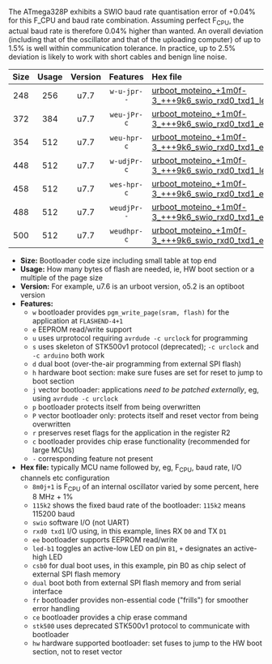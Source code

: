 The ATmega328P exhibits a SWIO baud rate quantisation error of +0.04% for this F_CPU and baud rate combination. Assuming perfect F<sub>CPU</sub>, the actual baud rate is therefore 0.04% higher than wanted. An overall deviation (including that of the oscillator and that of the uploading computer) of up to 1.5% is well within communication tolerance. In practice, up to 2.5% deviation is likely to work with short cables and benign line noise.

|Size|Usage|Version|Features|Hex file|
|:-:|:-:|:-:|:-:|:--|
|248|256|u7.7|`w-u-jpr--`|[urboot_moteino_+1m0f-3_+++9k6_swio_rxd0_txd1_led+b1.hex](https://raw.githubusercontent.com/stefanrueger/urboot.hex/main/boards/moteino/internal_oscillator/fcpu_+1m0f-3/br_+++9k6/urboot_moteino_+1m0f-3_+++9k6_swio_rxd0_txd1_led+b1.hex)|
|372|384|u7.7|`weu-jPr-c`|[urboot_moteino_+1m0f-3_+++9k6_swio_rxd0_txd1_ee_led+b1_fr_ce.hex](https://raw.githubusercontent.com/stefanrueger/urboot.hex/main/boards/moteino/internal_oscillator/fcpu_+1m0f-3/br_+++9k6/urboot_moteino_+1m0f-3_+++9k6_swio_rxd0_txd1_ee_led+b1_fr_ce.hex)|
|354|512|u7.7|`weu-hpr-c`|[urboot_moteino_+1m0f-3_+++9k6_swio_rxd0_txd1_ee_led+b1_fr_ce_hw.hex](https://raw.githubusercontent.com/stefanrueger/urboot.hex/main/boards/moteino/internal_oscillator/fcpu_+1m0f-3/br_+++9k6/urboot_moteino_+1m0f-3_+++9k6_swio_rxd0_txd1_ee_led+b1_fr_ce_hw.hex)|
|448|512|u7.7|`w-udjPr-c`|[urboot_moteino_+1m0f-3_+++9k6_swio_rxd0_txd1_led+b1_csb0_dual_fr_ce.hex](https://raw.githubusercontent.com/stefanrueger/urboot.hex/main/boards/moteino/internal_oscillator/fcpu_+1m0f-3/br_+++9k6/urboot_moteino_+1m0f-3_+++9k6_swio_rxd0_txd1_led+b1_csb0_dual_fr_ce.hex)|
|458|512|u7.7|`wes-hpr-c`|[urboot_moteino_+1m0f-3_+++9k6_swio_rxd0_txd1_ee_led+b1_fr_ce_stk500_hw.hex](https://raw.githubusercontent.com/stefanrueger/urboot.hex/main/boards/moteino/internal_oscillator/fcpu_+1m0f-3/br_+++9k6/urboot_moteino_+1m0f-3_+++9k6_swio_rxd0_txd1_ee_led+b1_fr_ce_stk500_hw.hex)|
|488|512|u7.7|`weudjPr--`|[urboot_moteino_+1m0f-3_+++9k6_swio_rxd0_txd1_ee_led+b1_csb0_dual_fr.hex](https://raw.githubusercontent.com/stefanrueger/urboot.hex/main/boards/moteino/internal_oscillator/fcpu_+1m0f-3/br_+++9k6/urboot_moteino_+1m0f-3_+++9k6_swio_rxd0_txd1_ee_led+b1_csb0_dual_fr.hex)|
|500|512|u7.7|`weudhpr-c`|[urboot_moteino_+1m0f-3_+++9k6_swio_rxd0_txd1_ee_led+b1_csb0_dual_fr_ce_hw.hex](https://raw.githubusercontent.com/stefanrueger/urboot.hex/main/boards/moteino/internal_oscillator/fcpu_+1m0f-3/br_+++9k6/urboot_moteino_+1m0f-3_+++9k6_swio_rxd0_txd1_ee_led+b1_csb0_dual_fr_ce_hw.hex)|

- **Size:** Bootloader code size including small table at top end
- **Usage:** How many bytes of flash are needed, ie, HW boot section or a multiple of the page size
- **Version:** For example, u7.6 is an urboot version, o5.2 is an optiboot version
- **Features:**
  + `w` bootloader provides `pgm_write_page(sram, flash)` for the application at `FLASHEND-4+1`
  + `e` EEPROM read/write support
  + `u` uses urprotocol requiring `avrdude -c urclock` for programming
  + `s` uses skeleton of STK500v1 protocol (deprecated); `-c urclock` and `-c arduino` both work
  + `d` dual boot (over-the-air programming from external SPI flash)
  + `h` hardware boot section: make sure fuses are set for reset to jump to boot section
  + `j` vector bootloader: applications *need to be patched externally*, eg, using `avrdude -c urclock`
  + `p` bootloader protects itself from being overwritten
  + `P` vector bootloader only: protects itself and reset vector from being overwritten
  + `r` preserves reset flags for the application in the register R2
  + `c` bootloader provides chip erase functionality (recommended for large MCUs)
  + `-` corresponding feature not present
- **Hex file:** typically MCU name followed by, eg, F<sub>CPU</sub>, baud rate, I/O channels etc configuration
  + `8m0j+1` is F<sub>CPU</sub> of an internal oscillator varied by some percent, here 8 MHz + 1%
  + `115k2` shows the fixed baud rate of the bootloader: `115k2` means 115200 baud
  + `swio` software I/O (not UART)
  + `rxd0 txd1` I/O using, in this example, lines RX `D0` and TX `D1`
  + `ee` bootloader supports EEPROM read/write
  + `led-b1` toggles an active-low LED on pin `B1`, `+` designates an active-high LED
  + `csb0` for dual boot uses, in this example, pin B0 as chip select of external SPI flash memory
  + `dual` boot both from external SPI flash memory and from serial interface
  + `fr` bootloader provides non-essential code ("frills") for smoother error handling
  + `ce` bootloader provides a chip erase command
  + `stk500` uses deprecated STK500v1 protocol to communicate with bootloader
  + `hw` hardware supported bootloader: set fuses to jump to the HW boot section, not to reset vector
